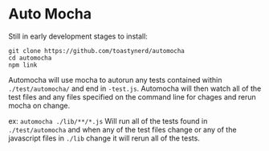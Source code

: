 Auto Mocha
=========================
Still in early development stages to install:
```
git clone https://github.com/toastynerd/automocha
cd automocha
npm link
```
Automocha will use mocha to autorun any tests contained within
`./test/automocha/` and end in `-test.js`. Automocha will
then watch all of the test files and any files specified on the
command line for chages and rerun mocha on change.

ex:
`automocha ./lib/**/*.js`
Will run all of the tests found in `./test/automocha` and when any of the
test files change or any of the javascript files in `./lib` change it will
rerun all of the tests. 
